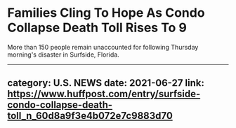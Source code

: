 # Families Cling To Hope As Condo Collapse Death Toll Rises To 9

More than 150 people remain unaccounted for following Thursday morning's disaster in Surfside, Florida.

---
category: U.S. NEWS
date: 2021-06-27
link: https://www.huffpost.com/entry/surfside-condo-collapse-death-toll_n_60d8a9f3e4b072e7c9883d70
---
